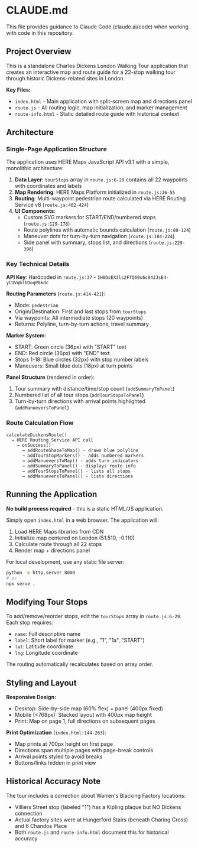 # CLAUDE.md

This file provides guidance to Claude Code (claude.ai/code) when working with code in this repository.

## Project Overview

This is a standalone Charles Dickens London Walking Tour application that creates an interactive map and route guide for a 22-stop walking tour through historic Dickens-related sites in London.

**Key Files:**
- `index.html` - Main application with split-screen map and directions panel
- `route.js` - All routing logic, map initialization, and marker management
- `route-info.html` - Static detailed route guide with historical context

## Architecture

### Single-Page Application Structure

The application uses HERE Maps JavaScript API v3.1 with a simple, monolithic architecture:

1. **Data Layer**: `tourStops` array in `route.js:6-29` contains all 22 waypoints with coordinates and labels
2. **Map Rendering**: HERE Maps Platform initialized in `route.js:36-55`
3. **Routing**: Multi-waypoint pedestrian route calculated via HERE Routing Service v8 (`route.js:402-424`)
4. **UI Components**:
   - Custom SVG markers for START/END/numbered stops (`route.js:129-178`)
   - Route polylines with automatic bounds calculation (`route.js:80-124`)
   - Maneuver dots for turn-by-turn navigation (`route.js:184-224`)
   - Side panel with summary, stops list, and directions (`route.js:229-396`)

### Key Technical Details

**API Key**: Hardcoded in `route.js:37` - `IH0DsEX3ls2FfQ69s6s94JJsE4-yCUVq6lbDoqP8kdc`

**Routing Parameters** (`route.js:414-421`):
- Mode: `pedestrian`
- Origin/Destination: First and last stops from `tourStops`
- Via waypoints: All intermediate stops (20 waypoints)
- Returns: Polyline, turn-by-turn actions, travel summary

**Marker System**:
- START: Green circle (36px) with "START" text
- END: Red circle (36px) with "END" text
- Stops 1-18: Blue circles (32px) with stop number labels
- Maneuvers: Small blue dots (18px) at turn points

**Panel Structure** (rendered in order):
1. Tour summary with distance/time/stop count (`addSummaryToPanel`)
2. Numbered list of all tour stops (`addTourStopsToPanel`)
3. Turn-by-turn directions with arrival points highlighted (`addManueversToPanel`)

### Route Calculation Flow

```
calculateDickensRoute()
  → HERE Routing Service API call
    → onSuccess()
      → addRouteShapeToMap() - draws blue polyline
      → addTourStopMarkers() - adds numbered markers
      → addManueversToMap() - adds turn indicators
      → addSummaryToPanel() - displays route info
      → addTourStopsToPanel() - lists all stops
      → addManueversToPanel() - lists directions
```

## Running the Application

**No build process required** - this is a static HTML/JS application.

Simply open `index.html` in a web browser. The application will:
1. Load HERE Maps libraries from CDN
2. Initialize map centered on London (51.510, -0.110)
3. Calculate route through all 22 stops
4. Render map + directions panel

For local development, use any static file server:
```bash
python -m http.server 8000
# or
npx serve .
```

## Modifying Tour Stops

To add/remove/reorder stops, edit the `tourStops` array in `route.js:6-29`. Each stop requires:
- `name`: Full descriptive name
- `label`: Short label for marker (e.g., "1", "1a", "START")
- `lat`: Latitude coordinate
- `lng`: Longitude coordinate

The routing automatically recalculates based on array order.

## Styling and Layout

**Responsive Design:**
- Desktop: Side-by-side map (60% flex) + panel (400px fixed)
- Mobile (<768px): Stacked layout with 400px map height
- Print: Map on page 1, full directions on subsequent pages

**Print Optimization** (`index.html:144-263`):
- Map prints at 700px height on first page
- Directions span multiple pages with page-break controls
- Arrival points styled to avoid breaks
- Buttons/links hidden in print view

## Historical Accuracy Note

The tour includes a correction about Warren's Blacking Factory locations:
- Villiers Street stop (labeled "1") has a Kipling plaque but NO Dickens connection
- Actual factory sites were at Hungerford Stairs (beneath Charing Cross) and 6 Chandos Place
- Both `route.js` and `route-info.html` document this for historical accuracy
